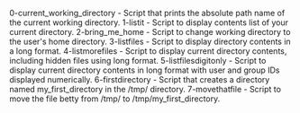0-current_working_directory - Script that prints the absolute path name of the current working directory.
1-listit - Script to display contents list of your current directory.
2-bring_me_home - Script to change working directory to the user's home directory.
3-listfiles - Script to display directory contents in a long format.
4-listmorefiles - Script to display current directory contents, including hidden files using long format.
5-listfilesdigitonly - Script to display current directory contents in long format with user and group IDs displayed numerically.
6-firstdirectory - Script that creates a directory named my_first_directory in the /tmp/ directory.
7-movethatfile - Script to move the file betty from /tmp/ to /tmp/my_first_directory.
